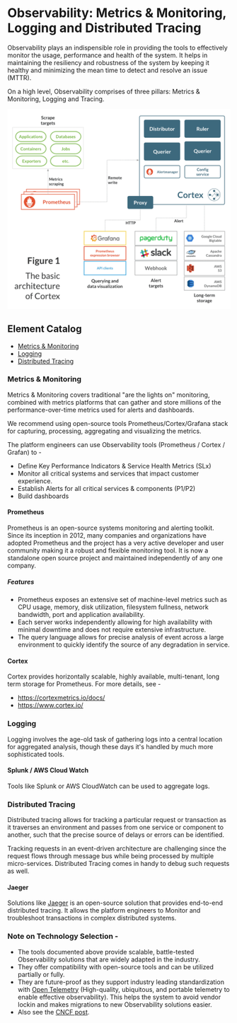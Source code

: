 # Observability: Metrics & Monitoring, Logging and Distributed Tracing
Observability plays an indispensible role in providing the tools to effectively monitor the usage, performance and health of the system. It helps in maintaining the resiliency and robustness of the system by keeping it healthy and minimizing the mean time to detect and resolve an issue (MTTR).

On a high level, Observability comprises of three pillars: Metrics & Monitoring, Logging and Tracing.
 
![observability architecture](../images/observability-basic-architecture.png)

## Element Catalog 
- [Metrics & Monitoring](#Metrics--Monitoring)
- [Logging](#Logging)
- [Distributed Tracing](#Distributed-Tracing) 

### Metrics & Monitoring
Metrics & Monitoring covers traditional "are the lights on" monitoring, combined with metrics platforms that can gather and store millions of the performance-over-time metrics used for alerts and dashboards.

We recommend using open-source tools Prometheus/Cortex/Grafana stack for capturing, processing, aggregating and visualizing the metrics.

The platform engineers can use Observability tools (Prometheus / Cortex / Grafan) to - 
- Define Key Performance Indicators & Service Health Metrics (SLx)
- Monitor all critical systems and services that impact customer experience.
- Establish Alerts for all critical services & components (P1/P2)
- Build dashboards 

#### Prometheus
Prometheus is an open-source systems monitoring and alerting toolkit. Since its inception in 2012, many companies and organizations have adopted Prometheus and the project has a very active developer and user community making it a robust and flexible monitoring tool. It is now a standalone open source project and maintained independently of any one company.
##### Features
- Prometheus exposes an extensive set of machine-level metrics such as CPU usage, memory, disk utilization, filesystem fullness, network bandwidth, port and application availability.
- Each server works independently allowing for high availability with minimal downtime and does not require extensive infrastructure.
- The query language allows for precise analysis of event across a large environment to quickly identify the source of any degradation in service.

#### Cortex
Cortex provides horizontally scalable, highly available, multi-tenant, long term storage for Prometheus. For more details, see -
- https://cortexmetrics.io/docs/
- https://www.cortex.io/

### Logging
Logging involves the age-old task of gathering logs into a central location for aggregated analysis, though these days it's handled by much more sophisticated tools.

#### Splunk / AWS Cloud Watch
Tools like Splunk or AWS CloudWatch can be used to aggregate logs.

### Distributed Tracing
Distributed tracing allows for tracking a particular request or transaction as it traverses an environment and passes from one service or component to another, such that the precise source of delays or errors can be identified. 

Tracking requests in an event-driven architecture are challenging since the request flows through message bus while being processed by multiple micro-services. Distributed Tracing comes in handy to debug such requests as well.

#### Jaeger
Solutions like [Jaeger](https://www.jaegertracing.io/) is an open-source solution that provides end-to-end distributed tracing. It allows the platform engineers to Monitor and troubleshoot transactions in complex distributed systems.


### Note on Technology Selection - 
- The tools documented above provide scalable, battle-tested Observability solutions that are widely adapted in the industry.
- They offer compatibility with open-source tools and can be utilized partially or fully.
- They are future-proof as they support industry leading standardization with [Open Telemetry](https://opentelemetry.io/) (High-quality, ubiquitous, and portable telemetry to enable effective observability). This helps the system to avoid vendor lockin and makes migrations to new Observability solutions easier.
- Also see the [CNCF post](https://www.cncf.io/blog/2018/12/18/cortex-a-multi-tenant-horizontally-scalable-prometheus-as-a-service/).      